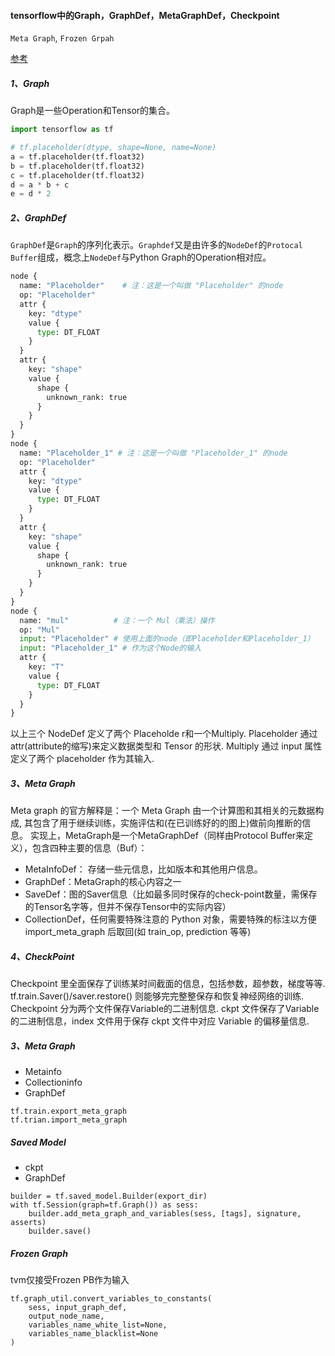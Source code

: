 
#### tensorflow中的Graph，GraphDef，MetaGraphDef，Checkpoint
`Meta Graph`, `Frozen Grpah`

[参考](https://www.cnblogs.com/gnivor/p/13747024.html)

##### 1、Graph
Graph是一些Operation和Tensor的集合。

``` python
import tensorflow as tf

# tf.placeholder(dtype, shape=None, name=None)
a = tf.placeholder(tf.float32)
b = tf.placeholder(tf.float32)
c = tf.placeholder(tf.float32)
d = a * b + c
e = d * 2
```


##### 2、GraphDef
`GraphDef`是`Graph`的序列化表示。`Graphdef`又是由许多的`NodeDef`的`Protocal Buffer`组成，概念上`NodeDef`与Python Graph的Operation相对应。

``` python
node {
  name: "Placeholder"    # 注：这是一个叫做 "Placeholder" 的node
  op: "Placeholder"
  attr {
    key: "dtype"
    value {
      type: DT_FLOAT
    }
  }
  attr {
    key: "shape"
    value {
      shape {
        unknown_rank: true
      }
    }
  }
}
node {
  name: "Placeholder_1" # 注：这是一个叫做 "Placeholder_1" 的node
  op: "Placeholder"
  attr {
    key: "dtype"
    value {
      type: DT_FLOAT
    }
  }
  attr {
    key: "shape"
    value {
      shape {
        unknown_rank: true
      }
    }
  }
}
node {
  name: "mul"          # 注：一个 Mul（乘法）操作
  op: "Mul"
  input: "Placeholder" # 使用上面的node（即Placeholder和Placeholder_1）
  input: "Placeholder_1" # 作为这个Node的输入
  attr {
    key: "T"
    value {
      type: DT_FLOAT
    }
  }
}
```

以上三个 NodeDef 定义了两个 Placeholde r和一个Multiply.
Placeholder 通过 attr(attribute的缩写)来定义数据类型和 Tensor 的形状.
Multiply 通过 input 属性定义了两个 placeholder 作为其输入.

##### 3、Meta Graph
Meta graph 的官方解释是：一个 Meta Graph 由一个计算图和其相关的元数据构成, 其包含了用于继续训练，实施评估和(在已训练好的的图上)做前向推断的信息。
实现上，MetaGraph是一个MetaGraphDef（同样由Protocol Buffer来定义），包含四种主要的信息（Buf）：
- MetaInfoDef： 存储一些元信息，比如版本和其他用户信息。
- GraphDef：MetaGraph的核心内容之一
- SaveDef：图的Saver信息（比如最多同时保存的check-point数量，需保存的Tensor名字等，但并不保存Tensor中的实际内容）
- CollectionDef，任何需要特殊注意的 Python 对象，需要特殊的标注以方便import_meta_graph 后取回(如 train_op, prediction 等等)



##### 4、CheckPoint
Checkpoint 里全面保存了训练某时间截面的信息，包括参数，超参数，梯度等等. tf.train.Saver()/saver.restore() 则能够完完整整保存和恢复神经网络的训练.
Checkpoint 分为两个文件保存Variable的二进制信息. ckpt 文件保存了Variable的二进制信息，index 文件用于保存 ckpt 文件中对应 Variable 的偏移量信息.


##### 3、Meta Graph
- Metainfo
- Collectioninfo
- GraphDef

```
tf.train.export_meta_graph
tf.trian.import_meta_graph
```


##### Saved Model
- ckpt
- GraphDef
```
builder = tf.saved_model.Builder(export_dir)
with tf.Session(graph=tf.Graph()) as sess:
    builder.add_meta_graph_and_variables(sess, [tags], signature, asserts)
    builder.save()

```

##### Frozen Graph
tvm仅接受Frozen PB作为输入
```
tf.graph_util.convert_variables_to_constants(
    sess, input_graph_def,
    output_node_name,
    variables_name_white_list=None,
    variables_name_blacklist=None
)
```
